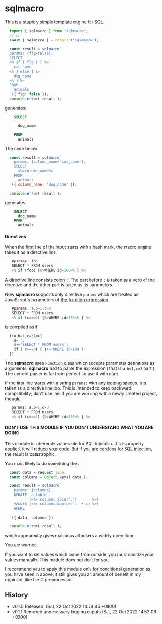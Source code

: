 
 sqlmacro
==============================
This is a stupidly simple template engine for SQL.

```javascript
  import { sqlmacro } from 'sqlmacro';
  // or
  const { sqlmacro } = require('sqlmacro');

  const result = sqlmacro`
  params: {flg=false},
  SELECT
  <% if ( flg ) { %>
    cat_name
  <% } else { %>
    dog_name
  <% } %>
  FROM
    animals
  `({ flg: false });
  console.error( result );
```

generates:

```SQL
    SELECT

      dog_name

    FROM
      animals
```

The code below
```javascript
  const result = sqlmacro`
    params: {column_name='cat_name'},
    SELECT
      <%=column_name%>
    FROM
      animals
  `({ column_name: 'dog_name' });

  console.error( result );
```
generates
```SQL
    SELECT
      dog_name
    FROM
      animals
```


#### Directives ####
When the first line of the input starts with a hash mark, the macro engine
takes it as a directive line.

```javascript
   #params: foo
   SELECT * FROM users 
   <% if (foo) {%>WHERE id=100<% } %>
```

A directive line consists colon `:`. The part before `:` is taken as a verb of
the directive and the other part is taken as its parameters.

Now **sqlmacro** supports only directive `params` which are treated as JavaScript`s  parameters
of [the function expression][]

[the function expression]: https://developer.mozilla.org/en-US/docs/Web/JavaScript/Guide/Functions

```javascript
   #params: a,b=1,c=3
   SELECT * FROM users 
   <% if (c===3) {%>WHERE id=100<% } %>
```

is compiled as if 

```javascript
  ((a,b=1,c=3)=>{
    s='';
    s+='SELECT * FROM users';
    if ( c===3) { s+='WHERE id=100 }
  })
```

The **sqlmacro** uses `Function` class which accepts parameter definitions as
arguments; **sqlmacro** had to parse the expression ( that is `a,b=1,c=3` part ).
The current parser is far from perfect so use it with care.

If the first line starts with a string `params:` with any leading spaces, it is
taken as a directive line,too. This is intended to keep backward compatibility;
don't use this if you are working with a newly created project, though.

```javascript
   params: a,b=1,c=3
   SELECT * FROM users 
   <% if (c===3) {%>WHERE id=100<% } %>
```


#### DON'T USE THIS MODULE IF YOU DON'T UNDERSTAND WHAT YOU ARE DOING ####

This module is inherently vulnerable for SQL injection. If it is properly
applied, it will reduce your code. But if you are careless for SQL injection,
the result is catastrophic.

You most likely to do something like :
```javascript
  const data = request.json;
  const columns = Object.keys( data );

  const result = sqlmacro`
    params: {columns},
    UPDATE  a_table
           (<%= columns.join(',')       %>)
    VALUES (<%= columns.map(c=>':' + c) %>)
    WHERE
       ...
  `({ data, columns });

  console.error( result );
```

which appearently gives malicious attackers a widely open door. 

You are warned.

If you want to set values which come from outside, you must sanitize your
values manually. This module does not do it for you.

I recommend you to apply this module only for conditional generation as you
have seen in above; it still gives you an amount of benefit in my oppinion,
like the C preprocessor.
 

 History
--------------------------------------------------------------------------------
- v0.1.0   Released. (Sat, 22 Oct 2022 14:24:45 +0900) 
- v0.1.1   Removed unnecessary logging ouputs (Sat, 22 Oct 2022 14:53:06 +0900)


